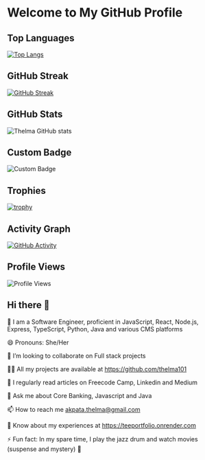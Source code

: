 # Welcome to My GitHub Profile

## Top Languages
[![Top Langs](https://github-readme-stats.vercel.app/api/top-langs/?username=Thelma101&layout=compact&theme=radical)](https://github.com/anuraghazra/github-readme-stats)

## GitHub Streak
[![GitHub Streak](https://github-readme-streak-stats.herokuapp.com/?user=Thelma101)](https://git.io/streak-stats)

## GitHub Stats
![Thelma GitHub stats](https://github-readme-stats.vercel.app/api?username=Thelma101&show_icons=true&hide_border=true)

## Custom Badge
![Custom Badge](https://img.shields.io/badge/Custom-Badge-blue)

## Trophies
[![trophy](https://github-profile-trophy.vercel.app/?username=Thelma101&theme=onedark)](https://github.com/ryo-ma/github-profile-trophy)

## Activity Graph
[![GitHub Activity](https://activity-graph.herokuapp.com/graph?username=Thelma101&theme=github)](https://github.com/ashutosh00710/github-readme-activity-graph)

## Profile Views
![Profile Views](https://komarev.com/ghpvc/?username=Thelma101&color=blue)




## Hi there 👋


🥰 I am a Software Engineer, proficient in JavaScript, React, Node.js, Express, TypeScript, Python, Java and various CMS platforms

😄 Pronouns: She/Her

👯 I’m looking to collaborate on Full stack projects

👨‍💻 All my projects are available at https://github.com/thelma101

📝 I regularly read articles on Freecode Camp, Linkedin and Medium

💬 Ask me about Core Banking, Javascript and Java

📫 How to reach me akpata.thelma@gmail.com

📄 Know about my experiences at https://teeportfolio.onrender.com

⚡ Fun fact: In my spare time, I play the jazz drum and watch movies (suspense and mystery) 🌱
